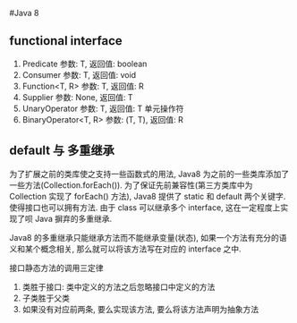 #Java 8
## functional interface
1. Predicate<T> 参数: T, 返回值: boolean
2. Consumer<T> 参数: T, 返回值: void
3. Function<T, R> 参数: T, 返回值: R
4. Supplier<T> 参数: None, 返回值: T
5. UnaryOperator<T> 参数: T, 返回值: T  单元操作符
6. BinaryOperator<T, R> 参数: (T, T), 返回值: R

## default 与 多重继承
为了扩展之前的类库使之支持一些函数式的用法, Java8 为之前的一些类库添加了一些方法(Collection.forEach()). 为了保证先前兼容性(第三方类库中为 Collection 实现了 forEach() 方法), Java8 提供了 static 和 default 两个关键字. 使得接口也可以拥有方法. 由于 class 可以继承多个 interface, 这在一定程度上实现了呗 Java 摒弃的多重继承.

Java8 的多重继承只能继承方法而不能继承变量(状态), 如果一个方法有充分的语义和某个概念相关, 那么就可以将该方法写在对应的 interface 之中.

接口静态方法的调用三定律

1. 类胜于接口: 类中定义的方法之后忽略接口中定义的方法
2. 子类胜于父类
3. 如果没有对应前两条, 要么实现该方法, 要么将该方法声明为抽象方法
